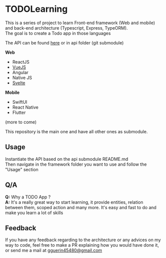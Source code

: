 # TODOLearning

This is a series of project to learn Front-end framework (Web and mobile) and back-end architecture (Typescript, Express, TypeORM).  
The goal is to create a Todo app in those languages

The API can be found [here](https://github.com/Lyliya/API-TODOLearning) or in api folder (git submodule)

**Web**
- ReactJS
- [VueJS](https://github.com/Lyliya/VueJS-TODOLearning) 
- Angular
- Native JS
- [Svelte](https://github.com/Lyliya/TODOSvelte)

**Mobile**
- SwiftUI
- React Native
- Flutter

(more to come)

This repository is the main one and have all other ones as submodule.

## Usage
Instantiate the API based on the api submodule README.md  
Then navigate in the framework folder you want to use and follow the "Usage" section

## Q/A
**Q:** Why a TODO App ?  
**A:** It's a really great way to start learning, it provide entities, relation between them, scoped action and many more. It's easy and fast to do and make you learn a lot of skills

## Feedback
If you have any feedback regarding to the architecture or any advices on my way to code, feel free to make a PR explaining how you would have done it, or send me a mail at gguerin45480@gmail.com

